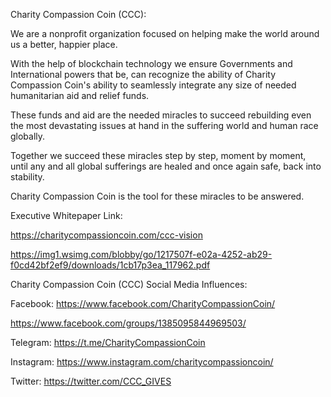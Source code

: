 Charity Compassion Coin (CCC): 

We are a nonprofit organization focused on helping make the world around us a better, happier place. 

With the help of blockchain technology we ensure Governments and International powers that be, can recognize the ability of Charity Compassion Coin's ability to seamlessly integrate any size of needed humanitarian aid and relief funds. 

These funds and aid are the needed miracles to succeed rebuilding even the most devastating issues at hand in the suffering world and human race globally.

Together we succeed these miracles step by step, moment by moment, until any and all global sufferings are healed and once again safe, back into stability.

Charity Compassion Coin is the tool for these miracles to be answered.

Executive Whitepaper Link:

https://charitycompassioncoin.com/ccc-vision

https://img1.wsimg.com/blobby/go/1217507f-e02a-4252-ab29-f0cd42bf2ef9/downloads/1cb17p3ea_117962.pdf

Charity Compassion Coin (CCC) Social Media Influences:

Facebook:
https://www.facebook.com/CharityCompassionCoin/

https://www.facebook.com/groups/1385095844969503/

Telegram:
https://t.me/CharityCompassionCoin

Instagram:
https://www.instagram.com/charitycompassioncoin/

Twitter:
https://twitter.com/CCC_GIVES
